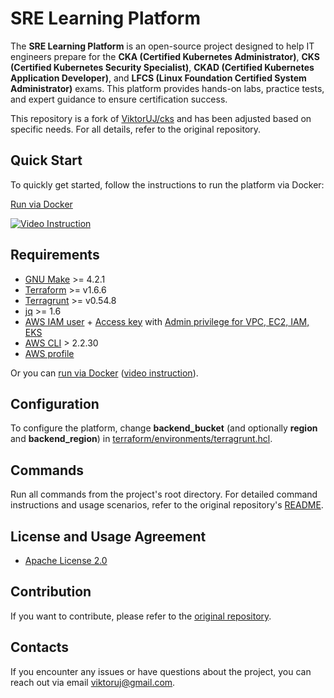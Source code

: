 # SRE Learning Platform

The **SRE Learning Platform** is an open-source project designed to help IT engineers prepare for the **CKA (Certified Kubernetes Administrator)**, **CKS (Certified Kubernetes Security Specialist)**, **CKAD (Certified Kubernetes Application Developer)**, and **LFCS (Linux Foundation Certified System Administrator)** exams. This platform provides hands-on labs, practice tests, and expert guidance to ensure certification success.

This repository is a fork of [ViktorUJ/cks](https://github.com/ViktorUJ/cks) and has been adjusted based on specific needs. For all details, refer to the original repository.

## Quick Start

To quickly get started, follow the instructions to run the platform via Docker:

[Run via Docker](docs/run_from_docker.MD)

[![Video Instruction](docs/images/run_via_docker.gif)](https://youtu.be/Xh6sWzafBmw "Run via Docker")

## Requirements

- [GNU Make](https://www.gnu.org/software/make/) >= 4.2.1
- [Terraform](https://developer.hashicorp.com/terraform/tutorials/aws-get-started/install-cli) >= v1.6.6
- [Terragrunt](https://terragrunt.gruntwork.io/docs/getting-started/install/) >= v0.54.8
- [jq](https://jqlang.github.io/jq/download/) >= 1.6
- [AWS IAM user](https://docs.aws.amazon.com/IAM/latest/UserGuide/id_users_create.html) + [Access key](https://docs.aws.amazon.com/IAM/latest/UserGuide/id_credentials_access-keys.html) with [Admin privilege for VPC, EC2, IAM, EKS](https://docs.aws.amazon.com/IAM/latest/UserGuide/access_policies.html)
- [AWS CLI](https://docs.aws.amazon.com/cli/latest/userguide/getting-started-version.html) > 2.2.30
- [AWS profile](https://docs.aws.amazon.com/cli/latest/userguide/cli-configure-files.html)

Or you can [run via Docker](docs/run_from_docker.MD) ([video instruction](https://youtu.be/Xh6sWzafBmw)).

## Configuration

To configure the platform, change **backend_bucket** (and optionally **region** and **backend_region**) in [terraform/environments/terragrunt.hcl](terraform/environments/terragrunt.hcl#L4).

## Commands

Run all commands from the project's root directory. For detailed command instructions and usage scenarios, refer to the original repository's [README](https://github.com/ViktorUJ/cks).

## License and Usage Agreement

- [Apache License 2.0](LICENSE)

## Contribution

If you want to contribute, please refer to the [original repository](https://github.com/ViktorUJ/cks).

## Contacts

If you encounter any issues or have questions about the project, you can reach out via email [viktoruj@gmail.com](mailto:viktoruj@gmail.com).
